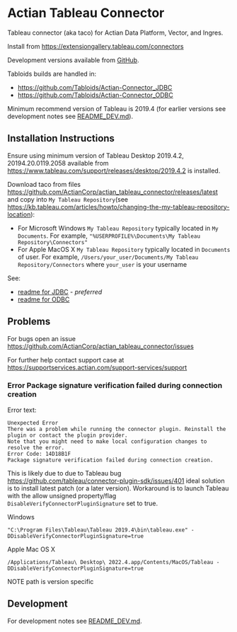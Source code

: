 # Actian Tableau Connector

Tableau connector (aka taco) for Actian Data Platform, Vector, and Ingres.

Install from https://extensiongallery.tableau.com/connectors

Development versions available from [GitHub](https://github.com/ActianCorp/actian_tableau_connector).

Tabloids builds are handled in:

  * https://github.com/Tabloids/Actian-Connector_JDBC
  * https://github.com/Tabloids/Actian-Connector_ODBC

Minimum recommend version of Tableau is 2019.4 (for earlier versions see development notes see [README_DEV.md](README_DEV.md)).


## Installation Instructions

Ensure using minimum version of Tableau Desktop 2019.4.2, 20194.20.0119.2058
available from https://www.tableau.com/support/releases/desktop/2019.4.2 is installed.


Download taco from files https://github.com/ActianCorp/actian_tableau_connector/releases/latest and copy into  `My Tableau Repository`(see https://kb.tableau.com/articles/howto/changing-the-my-tableau-repository-location):

  * For Microsoft Windows `My Tableau Repository` typically located in `My Documents`.
    For example, `"%USERPROFILE%\Documents\My Tableau Repository\Connectors"`
  * For Apple MacOS X `My Tableau Repository` typically located in `Documents` of user.
    For example, `/Users/your_user/Documents/My Tableau Repository/Connectors` where
    `your_user` is your username

See:

  * [readme for JDBC](actian_jdbc/README.md) - *preferred*
  * [readme for ODBC](actian_odbc/README.md)

## Problems

For bugs open an issue https://github.com/ActianCorp/actian_tableau_connector/issues

For further help contact support case at https://supportservices.actian.com/support-services/support

### Error Package signature verification failed during connection creation

Error text:

    Unexpected Error
    There was a problem while running the connector plugin. Reinstall the plugin or contact the plugin provider.
    Note that you might need to make local configuration changes to resolve the error.
    Error Code: 14D18B1F
    Package signature verification failed during connection creation.

This is likely due to due to Tableau bug https://github.com/tableau/connector-plugin-sdk/issues/401
ideal solution is to install latest patch (or a later version). Workaround is to launch Tableau with the allow unsigned property/flag `DisableVerifyConnectorPluginSignature` set to true.

Windows

    "C:\Program Files\Tableau\Tableau 2019.4\bin\tableau.exe" -DDisableVerifyConnectorPluginSignature=true

Apple Mac OS X

    /Applications/Tableau\ Desktop\ 2022.4.app/Contents/MacOS/Tableau -DDisableVerifyConnectorPluginSignature=true

NOTE path is version specific

## Development

For development notes see [README_DEV.md](README_DEV.md).
